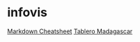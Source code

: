 # infovis
[Markdown Cheatsheet](https://github.com/adam-p/markdown-here/wiki/Markdown-Cheatsheet)
[Tablero Madagascar](https://fcirigliano.github.io/infovis/Dashboard%20Madagascar.html)

